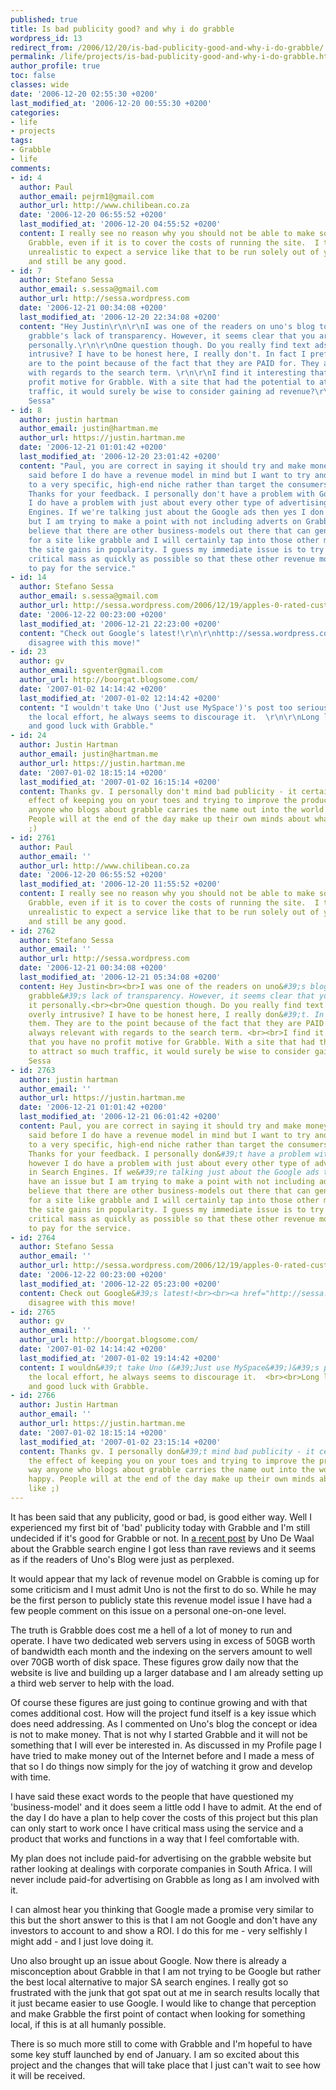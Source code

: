 ```yaml
---
published: true
title: Is bad publicity good? and why i do grabble
wordpress_id: 13
redirect_from: /2006/12/20/is-bad-publicity-good-and-why-i-do-grabble/
permalink: /life/projects/is-bad-publicity-good-and-why-i-do-grabble.html
author_profile: true
toc: false
classes: wide
date: '2006-12-20 02:55:30 +0200'
last_modified_at: '2006-12-20 00:55:30 +0200'
categories:
- life
- projects
tags:
- Grabble
- life
comments:
- id: 4
  author: Paul
  author_email: pejrm1@gmail.com
  author_url: http://www.chilibean.co.za
  date: '2006-12-20 06:55:52 +0200'
  last_modified_at: '2006-12-20 04:55:52 +0200'
  content: I really see no reason why you should not be able to make some money with
    Grabble, even if it is to cover the costs of running the site.  I think it is
    unrealistic to expect a service like that to be run solely out of your own pocket
    and still be any good.
- id: 7
  author: Stefano Sessa
  author_email: s.sessa@gmail.com
  author_url: http://sessa.wordpress.com
  date: '2006-12-21 00:34:08 +0200'
  last_modified_at: '2006-12-20 22:34:08 +0200'
  content: "Hey Justin\r\n\r\nI was one of the readers on uno's blog to criticise
    grabble's lack of transparency. However, it seems clear that you are funding it
    personally.\r\n\r\nOne question though. Do you really find text ads to be so overly
    intrusive? I have to be honest here, I really don't. In fact I prefer them. They
    are to the point because of the fact that they are PAID for. They are always relevant
    with regards to the search term. \r\n\r\nI find it interesting that you have no
    profit motive for Grabble. With a site that had the potential to attract so much
    traffic, it would surely be wise to consider gaining ad revenue?\r\n\r\nRegards\r\nStefano
    Sessa"
- id: 8
  author: justin hartman
  author_email: justin@hartman.me
  author_url: https://justin.hartman.me
  date: '2006-12-21 01:01:42 +0200'
  last_modified_at: '2006-12-20 23:01:42 +0200'
  content: "Paul, you are correct in saying it should try and make money. As I've
    said before I do have a revenue model in mind but I want to try and keep this
    to a very specific, high-end niche rather than target the consumers.\r\n\r\nStefano,
    Thanks for your feedback. I personally don't have a problem with Google ads however
    I do have a problem with just about every other type of advertising model in Search
    Engines. If we're talking just about the Google ads then yes I don't have an issue
    but I am trying to make a point with not including adverts on Grabble.\r\n\r\nI
    believe that there are other business-models out there that can generate revenue
    for a site like grabble and I will certainly tap into those other markets once
    the site gains in popularity. I guess my immediate issue is to try and build up
    critical mass as quickly as possible so that these other revenue models can start
    to pay for the service."
- id: 14
  author: Stefano Sessa
  author_email: s.sessa@gmail.com
  author_url: http://sessa.wordpress.com/2006/12/19/apples-0-rated-customer-care/
  date: '2006-12-22 00:23:00 +0200'
  last_modified_at: '2006-12-21 22:23:00 +0200'
  content: "Check out Google's latest!\r\n\r\nhttp://sessa.wordpress.com/2006/12/21/googles-tip-blatantly-deceptive/\r\n\r\nI
    disagree with this move!"
- id: 23
  author: gv
  author_email: sgventer@gmail.com
  author_url: http://boorgat.blogsome.com/
  date: '2007-01-02 14:14:42 +0200'
  last_modified_at: '2007-01-02 12:14:42 +0200'
  content: "I wouldn't take Uno ('Just use MySpace')'s post too seriously.  Whatever
    the local effort, he always seems to discourage it.  \r\n\r\nLong live competition,
    and good luck with Grabble."
- id: 24
  author: Justin Hartman
  author_email: justin@hartman.me
  author_url: https://justin.hartman.me
  date: '2007-01-02 18:15:14 +0200'
  last_modified_at: '2007-01-02 16:15:14 +0200'
  content: Thanks gv. I personally don't mind bad publicity - it certainly has the
    effect of keeping you on your toes and trying to improve the product. Either way
    anyone who blogs about grabble carries the name out into the world and I'm happy.
    People will at the end of the day make up their own minds about what they like
    ;)
- id: 2761
  author: Paul
  author_email: ''
  author_url: http://www.chilibean.co.za
  date: '2006-12-20 06:55:52 +0200'
  last_modified_at: '2006-12-20 11:55:52 +0200'
  content: I really see no reason why you should not be able to make some money with
    Grabble, even if it is to cover the costs of running the site.  I think it is
    unrealistic to expect a service like that to be run solely out of your own pocket
    and still be any good.
- id: 2762
  author: Stefano Sessa
  author_email: ''
  author_url: http://sessa.wordpress.com
  date: '2006-12-21 00:34:08 +0200'
  last_modified_at: '2006-12-21 05:34:08 +0200'
  content: Hey Justin<br><br>I was one of the readers on uno&#39;s blog to criticise
    grabble&#39;s lack of transparency. However, it seems clear that you are funding
    it personally.<br><br>One question though. Do you really find text ads to be so
    overly intrusive? I have to be honest here, I really don&#39;t. In fact I prefer
    them. They are to the point because of the fact that they are PAID for. They are
    always relevant with regards to the search term. <br><br>I find it interesting
    that you have no profit motive for Grabble. With a site that had the potential
    to attract so much traffic, it would surely be wise to consider gaining ad revenue?<br><br>Regards<br>Stefano
    Sessa
- id: 2763
  author: justin hartman
  author_email: ''
  author_url: https://justin.hartman.me
  date: '2006-12-21 01:01:42 +0200'
  last_modified_at: '2006-12-21 06:01:42 +0200'
  content: Paul, you are correct in saying it should try and make money. As I&#39;ve
    said before I do have a revenue model in mind but I want to try and keep this
    to a very specific, high-end niche rather than target the consumers.<br><br>Stefano,
    Thanks for your feedback. I personally don&#39;t have a problem with Google ads
    however I do have a problem with just about every other type of advertising model
    in Search Engines. If we&#39;re talking just about the Google ads then yes I don&#39;t
    have an issue but I am trying to make a point with not including adverts on Grabble.<br><br>I
    believe that there are other business-models out there that can generate revenue
    for a site like grabble and I will certainly tap into those other markets once
    the site gains in popularity. I guess my immediate issue is to try and build up
    critical mass as quickly as possible so that these other revenue models can start
    to pay for the service.
- id: 2764
  author: Stefano Sessa
  author_email: ''
  author_url: http://sessa.wordpress.com/2006/12/19/apples-0-rated-customer-care/
  date: '2006-12-22 00:23:00 +0200'
  last_modified_at: '2006-12-22 05:23:00 +0200'
  content: Check out Google&#39;s latest!<br><br><a href="http://sessa.wordpress.com/2006/12/21/googles-tip-blatantly-deceptive/">http://sessa.wordpress.com/2006/12/21/googles-t...</a><br><br>I
    disagree with this move!
- id: 2765
  author: gv
  author_email: ''
  author_url: http://boorgat.blogsome.com/
  date: '2007-01-02 14:14:42 +0200'
  last_modified_at: '2007-01-02 19:14:42 +0200'
  content: I wouldn&#39;t take Uno (&#39;Just use MySpace&#39;)&#39;s post too seriously.  Whatever
    the local effort, he always seems to discourage it.  <br><br>Long live competition,
    and good luck with Grabble.
- id: 2766
  author: Justin Hartman
  author_email: ''
  author_url: https://justin.hartman.me
  date: '2007-01-02 18:15:14 +0200'
  last_modified_at: '2007-01-02 23:15:14 +0200'
  content: Thanks gv. I personally don&#39;t mind bad publicity - it certainly has
    the effect of keeping you on your toes and trying to improve the product. Either
    way anyone who blogs about grabble carries the name out into the world and I&#39;m
    happy. People will at the end of the day make up their own minds about what they
    like ;)
---
```

It has been said that any publicity, good or bad, is good either way. Well I experienced my first bit of 'bad' publicity today with Grabble and I'm still undecided if it's good for Grabble or not. In <a href="http://unodewaal.wordpress.com/2006/12/09/grabblecoza/">a recent post</a> by Uno De Waal about the Grabble search engine I got less than rave reviews and it seems as if the readers of Uno's Blog were just as perplexed.

It would appear that my lack of revenue model on Grabble is coming up for some criticism and I must admit Uno is not the first to do so. While he may be the first person to publicly state this revenue model issue I have had a few people comment on this issue on a personal one-on-one level.

The truth is Grabble does cost me a hell of a lot of money to run and operate. I have two dedicated web servers using in excess of 50GB worth of bandwidth each month and the indexing on the servers amount to well over 70GB worth of disk space. These figures grow daily now that the website is live and building up a larger database and I am already setting up a third web server to help with the load.

Of course these figures are just going to continue growing and with that comes additional cost. How will the project fund itself is a key issue which does need addressing. As I commented on Uno's blog the concept or idea is not to make money. That is not why I started Grabble and it will not be something that I will ever be interested in. As discussed in my Profile page I have tried to make money out of the Internet before and I made a mess of that so I do things now simply for the joy of watching it grow and develop with time.

I have said these exact words to the people that have questioned my 'business-model' and it does seem a little odd I have to admit. At the end of the day I do have a plan to help cover the costs of this project but this plan can only start to work once I have critical mass using the service and a product that works and functions in a way that I feel comfortable with.

My plan does not include paid-for advertising on the grabble website but rather looking at dealings with corporate companies in South Africa. I will never include paid-for advertising on Grabble as long as I am involved with it.

I can almost hear you thinking that Google made a promise very similar to this but the short answer to this is that I am not Google and don't have any investors to account to and show a ROI. I do this for me - very selfishly I might add - and I just love doing it.

Uno also brought up an issue about Google. Now there is already a misconception about Grabble in that I am not trying to be Google but rather the best local alternative to major SA search engines. I really got so frustrated with the junk that got spat out at me in search results locally that it just became easier to use Google. I would like to change that perception and make Grabble the first point of contact when looking for something local, if this is at all humanly possible.

There is so much more still to come with Grabble and I'm hopeful to have some key stuff launched by end of January. I am so excited about this project and the changes that will take place that I just can't wait to see how it will be received.
